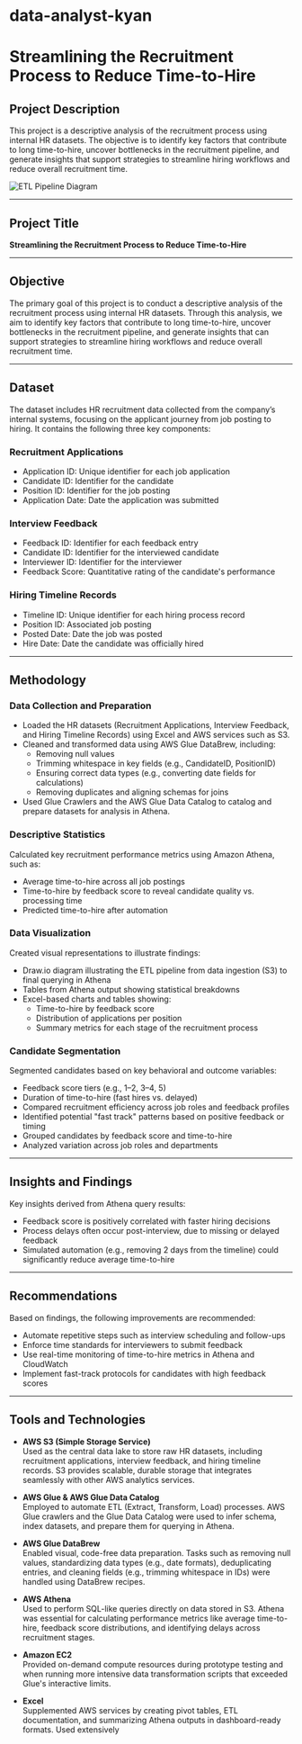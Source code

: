 # data-analyst-kyan
# Streamlining the Recruitment Process to Reduce Time-to-Hire

## Project Description
This project is a descriptive analysis of the recruitment process using internal HR datasets. The objective is to identify key factors that contribute to long time-to-hire, uncover bottlenecks in the recruitment pipeline, and generate insights that support strategies to streamline hiring workflows and reduce overall recruitment time.

![ETL Pipeline Diagram](https://github.com/Kyan-Vu/data-analyst-kyan/blob/main/images/ETL_Pipeline_Diagram.png)

---

## Project Title
**Streamlining the Recruitment Process to Reduce Time-to-Hire**

---

## Objective
The primary goal of this project is to conduct a descriptive analysis of the recruitment process using internal HR datasets. Through this analysis, we aim to identify key factors that contribute to long time-to-hire, uncover bottlenecks in the recruitment pipeline, and generate insights that can support strategies to streamline hiring workflows and reduce overall recruitment time.

---

## Dataset
The dataset includes HR recruitment data collected from the company’s internal systems, focusing on the applicant journey from job posting to hiring. It contains the following three key components:

### Recruitment Applications
- Application ID: Unique identifier for each job application  
- Candidate ID: Identifier for the candidate  
- Position ID: Identifier for the job posting  
- Application Date: Date the application was submitted  

### Interview Feedback
- Feedback ID: Identifier for each feedback entry  
- Candidate ID: Identifier for the interviewed candidate  
- Interviewer ID: Identifier for the interviewer  
- Feedback Score: Quantitative rating of the candidate's performance  

### Hiring Timeline Records
- Timeline ID: Unique identifier for each hiring process record  
- Position ID: Associated job posting  
- Posted Date: Date the job was posted  
- Hire Date: Date the candidate was officially hired  

---

## Methodology

### Data Collection and Preparation
- Loaded the HR datasets (Recruitment Applications, Interview Feedback, and Hiring Timeline Records) using Excel and AWS services such as S3.
- Cleaned and transformed data using AWS Glue DataBrew, including:
  - Removing null values  
  - Trimming whitespace in key fields (e.g., CandidateID, PositionID)  
  - Ensuring correct data types (e.g., converting date fields for calculations)  
  - Removing duplicates and aligning schemas for joins  
- Used Glue Crawlers and the AWS Glue Data Catalog to catalog and prepare datasets for analysis in Athena.

### Descriptive Statistics
Calculated key recruitment performance metrics using Amazon Athena, such as:
- Average time-to-hire across all job postings  
- Time-to-hire by feedback score to reveal candidate quality vs. processing time  
- Predicted time-to-hire after automation  

### Data Visualization
Created visual representations to illustrate findings:
- Draw.io diagram illustrating the ETL pipeline from data ingestion (S3) to final querying in Athena  
- Tables from Athena output showing statistical breakdowns  
- Excel-based charts and tables showing:  
  - Time-to-hire by feedback score  
  - Distribution of applications per position  
  - Summary metrics for each stage of the recruitment process  

### Candidate Segmentation
Segmented candidates based on key behavioral and outcome variables:
- Feedback score tiers (e.g., 1–2, 3–4, 5)  
- Duration of time-to-hire (fast hires vs. delayed)  
- Compared recruitment efficiency across job roles and feedback profiles  
- Identified potential "fast track" patterns based on positive feedback or timing  
- Grouped candidates by feedback score and time-to-hire  
- Analyzed variation across job roles and departments  

---

## Insights and Findings
Key insights derived from Athena query results:
- Feedback score is positively correlated with faster hiring decisions  
- Process delays often occur post-interview, due to missing or delayed feedback  
- Simulated automation (e.g., removing 2 days from the timeline) could significantly reduce average time-to-hire  

---

## Recommendations
Based on findings, the following improvements are recommended:
- Automate repetitive steps such as interview scheduling and follow-ups  
- Enforce time standards for interviewers to submit feedback  
- Use real-time monitoring of time-to-hire metrics in Athena and CloudWatch  
- Implement fast-track protocols for candidates with high feedback scores  

---

## Tools and Technologies

- **AWS S3 (Simple Storage Service)**  
  Used as the central data lake to store raw HR datasets, including recruitment applications, interview feedback, and hiring timeline records. S3 provides scalable, durable storage that integrates seamlessly with other AWS analytics services.

- **AWS Glue & AWS Glue Data Catalog**  
  Employed to automate ETL (Extract, Transform, Load) processes. AWS Glue crawlers and the Glue Data Catalog were used to infer schema, index datasets, and prepare them for querying in Athena.

- **AWS Glue DataBrew**  
  Enabled visual, code-free data preparation. Tasks such as removing null values, standardizing data types (e.g., date formats), deduplicating entries, and cleaning fields (e.g., trimming whitespace in IDs) were handled using DataBrew recipes.

- **AWS Athena**  
  Used to perform SQL-like queries directly on data stored in S3. Athena was essential for calculating performance metrics like average time-to-hire, feedback score distributions, and identifying delays across recruitment stages.

- **Amazon EC2**  
  Provided on-demand compute resources during prototype testing and when running more intensive data transformation scripts that exceeded Glue's interactive limits.

- **Excel**  
  Supplemented AWS services by creating pivot tables, ETL documentation, and summarizing Athena outputs in dashboard-ready formats. Used extensively
